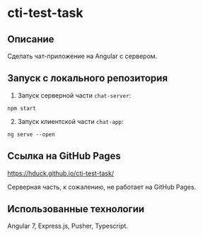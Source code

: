 # cti-test-task

## Описание

Сделать чат-приложение на Angular с сервером.

## Запуск с локального репозитория

1. Запуск серверной части `chat-server`:
```
npm start
```
2. Запуск клиентской части `chat-app`:
```
ng serve --open
```

## Ссылка на GitHub Pages

https://hduck.github.io/cti-test-task/

Серверная часть, к сожалению, не работает на GitHub Pages.

## Использованные технологии

Angular 7, Express.js, Pusher, Typescript.
